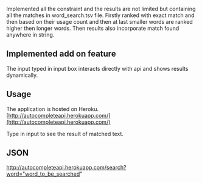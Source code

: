 Implemented all the constraint and the results are not limited but containing all  the matches in word_search.tsv file. Firstly ranked with exact match and then based on their usage count and then at last smaller words are ranked higher then longer words. Then results also incorporate match found anywhere in string.

## Implemented add on feature
The input typed in input box interacts directly with api and shows results dynamically.

## Usage

The application is hosted on  Heroku.
[http://autocompleteapi.herokuapp.com/](http://autocompleteapi.herokuapp.com/)

Type in input to see the result of matched text.

## JSON

http://autocompleteapi.herokuapp.com/search?word="word_to_be_searched"
